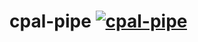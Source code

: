 # cpal-pipe [![cpal-pipe](https://github.com/zehreken/cpal-pipe/workflows/cpal-pipe/badge.svg)](https://github.com/zehreken/cpal-pipe/actions)
